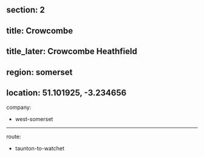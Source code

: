 section: 2
----
title: Crowcombe
----
title_later: Crowcombe Heathfield
----
region: somerset
----
location: 51.101925, -3.234656
----
company:
- west-somerset
----
route:
- taunton-to-watchet
